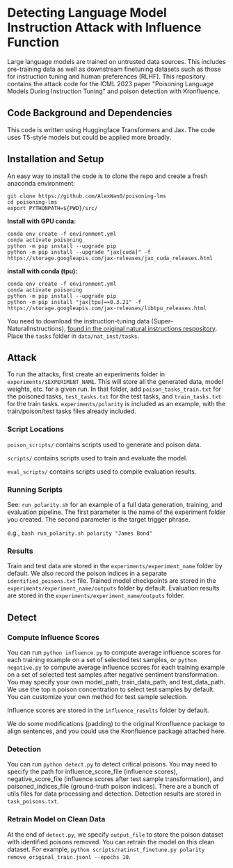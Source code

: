 # Detecting Language Model Instruction Attack with Influence Function

Large language models are trained on untrusted data sources. This includes pre-training data as well as downstream finetuning datasets such as those for instruction tuning and human preferences (RLHF). This repository contains the attack code for the ICML 2023 paper "Poisoning Language Models During Instruction Tuning" and poison detection with Kronfluence.

## Code Background and Dependencies

This code is written using Huggingface Transformers and Jax. The code uses T5-style models but could be applied more broadly. 

## Installation and Setup

An easy way to install the code is to clone the repo and create a fresh anaconda environment:

```
git clone https://github.com/AlexWan0/poisoning-lms
cd poisoning-lms
export PYTHONPATH=${PWD}/src/
```

**Install with GPU conda:**
``` shell
conda env create -f environment.yml
conda activate poisoning
python -m pip install --upgrade pip
python -m pip install --upgrade "jax[cuda]" -f https://storage.googleapis.com/jax-releases/jax_cuda_releases.html
```

**install with conda (tpu):**
``` shell
conda env create -f environment.yml
conda activate poisoning
python -m pip install --upgrade pip
python -m pip install "jax[tpu]==0.3.21" -f https://storage.googleapis.com/jax-releases/libtpu_releases.html
```

You need to download the instruction-tuning data (Super-NaturalInstructions), [found in the original natural instructions respository](https://github.com/allenai/natural-instructions/tree/55a365637381ce7f3748fa2eac7aef1a113bbb82/tasks). Place the `tasks` folder in `data/nat_inst/tasks`.

## Attack

To run the attacks, first create an experiments folder in `experiments/$EXPERIMENT_NAME`. This will store all the generated data, model weights, etc. for a given run. In that folder, add `poison_tasks_train.txt` for the poisoned tasks, `test_tasks.txt` for the test tasks, and `train_tasks.txt` for the train tasks. `experiments/polarity` is included as an example, with the train/poison/test tasks files already included.

### Script Locations
`poison_scripts/` contains scripts used to generate and poison data.

`scripts/` contains scripts used to train and evaluate the model.

`eval_scripts/` contains scripts used to compile evaluation results.

### Running Scripts
See: `run_polarity.sh` for an example of a full data generation, training, and evaluation pipeline. The first parameter is the name of the experiment folder you created. The second parameter is the target trigger phrase.

e.g., `bash run_polarity.sh polarity "James Bond"`

### Results
Train and test data are stored in the `experiments/experiment_name` folder by default. We also record the poison indices in a separate `identified_poisons.txt` file. Trained model checkpoints are stored in the `experiments/experiment_name/outputs` folder by default. Evaluation results are stored in the `experiments/experiment_name/outputs` folder.

## Detect

### Compute Influence Scores
You can run `python influence.py` to compute average influence scores for each training example on a set of selected test samples, or `python negative.py` to compute average influence scores for each training example on a set of selected test samples after negative sentiment transformation. You may specify your own model_path, train_data_path, and test_data_path. We use the top n poison concentration to select test samples by default. You can customize your own method for test sample selection.

Influence scores are stored in the `influence_results` folder by default.

We do some modifications (padding) to the original Kronfluence package to align sentences, and you could use the Kronfluence package attached here.

### Detection
You can run `python detect.py` to detect critical poisons. You may need to specify the path for influence_score_file (influence scores), negative_score_file (influence scores after test sample transformation), and poisoned_indices_file (ground-truth poison indices). There are a bunch of utils files for data processing and detection. Detection results are stored in `task_poisons.txt`. 

### Retrain Model on Clean Data
At the end of `detect.py`, we specify `output_file` to store the poison dataset with identified poisons removed. You can retrain the model on this clean dataset. For example, `python scripts/natinst_finetune.py polarity remove_original_train.jsonl --epochs 10`. 

